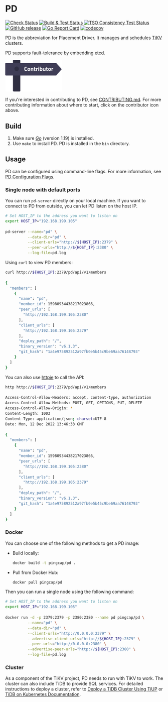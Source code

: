 # PD

[![Check Status](https://github.com/tikv/pd/actions/workflows/check.yaml/badge.svg)](https://github.com/tikv/pd/actions/workflows/check.yaml)
[![Build & Test Status](https://github.com/tikv/pd/actions/workflows/pd-tests.yaml/badge.svg?branch=master)](https://github.com/tikv/pd/actions/workflows/pd-tests.yaml)
[![TSO Consistency Test Status](https://github.com/tikv/pd/actions/workflows/tso-consistency-test.yaml/badge.svg)](https://github.com/tikv/pd/actions/workflows/tso-consistency-test.yaml)
[![GitHub release](https://img.shields.io/github/release/tikv/pd.svg)](https://github.com/tikv/pd/releases)
[![Go Report Card](https://goreportcard.com/badge/github.com/tikv/pd)](https://goreportcard.com/report/github.com/tikv/pd)
[![codecov](https://codecov.io/gh/tikv/pd/branch/master/graph/badge.svg)](https://codecov.io/gh/tikv/pd)

PD is the abbreviation for Placement Driver. It manages and schedules [TiKV](https://github.com/tikv/tikv) clusters.

PD supports fault-tolerance by embedding [etcd](https://github.com/etcd-io/etcd).

[<img src="docs/contribution-map.png" alt="contribution-map" width="180"/>](https://github.com/pingcap/tidb-map/blob/master/maps/contribution-map.md#pd-placement-driver-for-tikv)

If you're interested in contributing to PD, see [CONTRIBUTING.md](./CONTRIBUTING.md). For more contributing information about where to start, click on the contributor icon above.

## Build

1. Make sure [*Go*](https://golang.org/) (version 1.19) is installed.
2. Use `make` to install PD. PD is installed in the `bin` directory.

## Usage

PD can be configured using command-line flags. For more information, see [PD Configuration Flags](https://docs.pingcap.com/tidb/stable/command-line-flags-for-pd-configuration).

### Single node with default ports

You can run `pd-server` directly on your local machine. If you want to connect to PD from outside, you can let PD listen on the host IP.

```bash
# Set HOST_IP to the address you want to listen on
export HOST_IP="192.168.199.105"

pd-server --name="pd" \
          --data-dir="pd" \
          --client-urls="http://${HOST_IP}:2379" \
          --peer-urls="http://${HOST_IP}:2380" \
          --log-file=pd.log
```

Using `curl` to view PD members:

```bash
curl http://${HOST_IP}:2379/pd/api/v1/members

{
  "members": [
    {
      "name": "pd",
      "member_id": 15980934438217023866,
      "peer_urls": [
        "http://192.168.199.105:2380"
      ],
      "client_urls": [
        "http://192.168.199.105:2379"
      ],
      "deploy_path": "/",
      "binary_version": "v6.1.3",
      "git_hash": "1a4e975892512a97fb0e5b45c9be69aa76148793"
    }
  ]
}
```

You can also use [httpie](https://github.com/jkbrzt/httpie) to call the API:

```bash
http http://${HOST_IP}:2379/pd/api/v1/members

Access-Control-Allow-Headers: accept, content-type, authorization
Access-Control-Allow-Methods: POST, GET, OPTIONS, PUT, DELETE
Access-Control-Allow-Origin: *
Content-Length: 1003
Content-Type: application/json; charset=UTF-8
Date: Mon, 12 Dec 2022 13:46:33 GMT

{
  "members": [
    {
      "name": "pd",
      "member_id": 15980934438217023866,
      "peer_urls": [
        "http://192.168.199.105:2380"
      ],
      "client_urls": [
        "http://192.168.199.105:2379"
      ],
      "deploy_path": "/",
      "binary_version": "v6.1.3",
      "git_hash": "1a4e975892512a97fb0e5b45c9be69aa76148793"
    }
  ]
}
```

### Docker

You can choose one of the following methods to get a PD image:

- Build locally:

    ```bash
    docker build -t pingcap/pd .
    ```

- Pull from Docker Hub:

    ```bash
    docker pull pingcap/pd
    ```

Then you can run a single node using the following command:

```bash
# Set HOST_IP to the address you want to listen on
export HOST_IP="192.168.199.105"

docker run -d -p 2379:2379 -p 2380:2380 --name pd pingcap/pd \
          --name="pd" \
          --data-dir="pd" \
          --client-urls="http://0.0.0.0:2379" \
          --advertise-client-urls="http://${HOST_IP}:2379" \
          --peer-urls="http://0.0.0.0:2380" \
          --advertise-peer-urls="http://${HOST_IP}:2380" \
          --log-file=pd.log
```

### Cluster

As a component of the TiKV project, PD needs to run with TiKV to work. The cluster can also include TiDB to provide SQL services. For detailed instructions to deploy a cluster, refer to [Deploy a TiDB Cluster Using TiUP](https://docs.pingcap.com/tidb/stable/production-deployment-using-tiup) or [TiDB on Kubernetes Documentation](https://docs.pingcap.com/tidb-in-kubernetes/stable).
